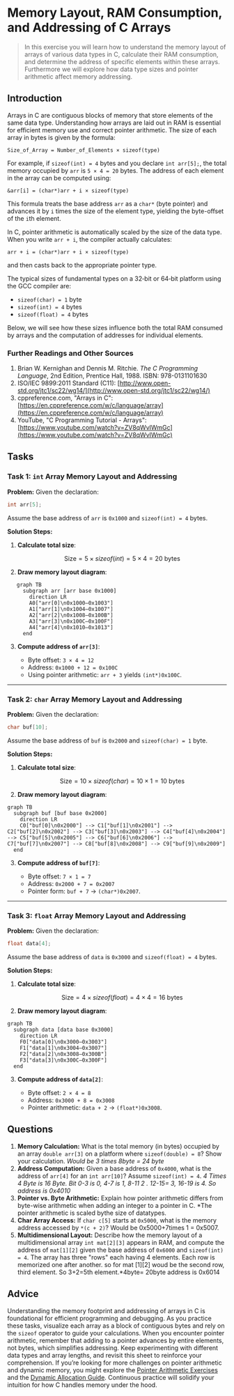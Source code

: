 <!---
{
  "id": "b3531ed1-472f-4448-b60b-c58b9671a0a2",
  "depends_on": ["c32afdd3-48c3-4ff2-b5f7-a2179a2f8093"],
  "author": "Stephan Bökelmann",
  "first_used": "2025-07-03",
  "keywords": ["C", "arrays", "memory layout", "RAM consumption", "addressing"]
}
--->

# Memory Layout, RAM Consumption, and Addressing of C Arrays

> In this exercise you will learn how to understand the memory layout of arrays of various data types in C, calculate their RAM consumption, and determine the address of specific elements within these arrays. Furthermore we will explore how data type sizes and pointer arithmetic affect memory addressing.

## Introduction

Arrays in C are contiguous blocks of memory that store elements of the same data type. Understanding how arrays are laid out in RAM is essential for efficient memory use and correct pointer arithmetic. The size of each array in bytes is given by the formula:

```
Size_of_Array = Number_of_Elements × sizeof(type)
```

For example, if `sizeof(int) = 4` bytes and you declare `int arr[5];`, the total memory occupied by `arr` is `5 × 4 = 20` bytes. The address of each element in the array can be computed using:

```
&arr[i] = (char*)arr + i × sizeof(type)
```

This formula treats the base address `arr` as a `char*` (byte pointer) and advances it by `i` times the size of the element type, yielding the byte-offset of the `i`th element.

In C, pointer arithmetic is automatically scaled by the size of the data type. When you write `arr + i`, the compiler actually calculates:

```
arr + i = (char*)arr + i × sizeof(type)
```

and then casts back to the appropriate pointer type.

The typical sizes of fundamental types on a 32‑bit or 64‑bit platform using the GCC compiler are:

* `sizeof(char) = 1` byte
* `sizeof(int) = 4` bytes
* `sizeof(float) = 4` bytes

Below, we will see how these sizes influence both the total RAM consumed by arrays and the computation of addresses for individual elements.

### Further Readings and Other Sources

1. Brian W. Kernighan and Dennis M. Ritchie. *The C Programming Language*, 2nd Edition, Prentice Hall, 1988. ISBN: 978-0131101630
2. ISO/IEC 9899:2011 Standard (C11): [http://www.open-std.org/jtc1/sc22/wg14/](http://www.open-std.org/jtc1/sc22/wg14/)
3. cppreference.com, "Arrays in C": [https://en.cppreference.com/w/c/language/array](https://en.cppreference.com/w/c/language/array)
4. YouTube, "C Programming Tutorial - Arrays": [https://www.youtube.com/watch?v=ZV8qWvIWmGc](https://www.youtube.com/watch?v=ZV8qWvIWmGc)

## Tasks

### Task 1: `int` Array Memory Layout and Addressing

**Problem:** Given the declaration:

```c
int arr[5];
```

Assume the base address of `arr` is `0x1000` and `sizeof(int) = 4` bytes.

**Solution Steps:**

1. **Calculate total size**:

   $$
   \text{Size} = 5 \times sizeof(int) = 5 \times 4 = 20\ \text{bytes}
   $$
2. **Draw memory layout diagram**:

```mermaid
   graph TB
     subgraph arr [arr base 0x1000]
       direction LR
       A0["arr[0]\n0x1000–0x1003"]
       A1["arr[1]\n0x1004–0x1007"]
       A2["arr[2]\n0x1008–0x100B"]
       A3["arr[3]\n0x100C–0x100F"]
       A4["arr[4]\n0x1010–0x1013"]
     end
   ```
   
3. **Compute address of `arr[3]`**:

   * Byte offset: `3 × 4 = 12`
   * Address: `0x1000 + 12 = 0x100C`
   * Using pointer arithmetic: `arr + 3` yields `(int*)0x100C`.

---

### Task 2: `char` Array Memory Layout and Addressing

**Problem:** Given the declaration:

```c
char buf[10];
```

Assume the base address of `buf` is `0x2000` and `sizeof(char) = 1` byte.

**Solution Steps:**

1. **Calculate total size**:

   $$
   \text{Size} = 10 \times sizeof(char) = 10 \times 1 = 10\ \text{bytes}
   $$
2. **Draw memory layout diagram**:

```mermaid
graph TB
  subgraph buf [buf base 0x2000]
    direction LR
    C0["buf[0]\n0x2000"] --> C1["buf[1]\n0x2001"] --> C2["buf[2]\n0x2002"] --> C3["buf[3]\n0x2003"] --> C4["buf[4]\n0x2004"] --> C5["buf[5]\n0x2005"] --> C6["buf[6]\n0x2006"] --> C7["buf[7]\n0x2007"] --> C8["buf[8]\n0x2008"] --> C9["buf[9]\n0x2009"]
  end
```
3. **Compute address of `buf[7]`**:

   * Byte offset: `7 × 1 = 7`
   * Address: `0x2000 + 7 = 0x2007`
   * Pointer form: `buf + 7` → `(char*)0x2007`.

---

### Task 3: `float` Array Memory Layout and Addressing

**Problem:** Given the declaration:

```c
float data[4];
```

Assume the base address of `data` is `0x3000` and `sizeof(float) = 4` bytes.

**Solution Steps:**

1. **Calculate total size**:

   $$
   \text{Size} = 4 \times sizeof(float) = 4 \times 4 = 16\ \text{bytes}
   $$
2. **Draw memory layout diagram**:

```mermaid
graph TB
  subgraph data [data base 0x3000]
    direction LR
    F0["data[0]\n0x3000–0x3003"]
    F1["data[1]\n0x3004–0x3007"]
    F2["data[2]\n0x3008–0x300B"]
    F3["data[3]\n0x300C–0x300F"]
  end
```
3. **Compute address of `data[2]`**:

   * Byte offset: `2 × 4 = 8`
   * Address: `0x3000 + 8 = 0x3008`
   * Pointer arithmetic: `data + 2` → `(float*)0x3008`.

## Questions

1. **Memory Calculation:** What is the total memory (in bytes) occupied by an array `double arr[3]` on a platform where `sizeof(double) = 8`? Show your calculation. *Would be 3 times 8byte = 24 byte*
2. **Address Computation:** Given a base address of `0x4000`, what is the address of `arr[4]` for an `int arr[10]`? Assume `sizeof(int) = 4`. *4 Times 4 Byte is 16 Byte. Bit 0-3 is 0, 4-7 is 1, 8-11 2 . 12-15= 3, 16-19 is 4. So address is 0x4010*
3. **Pointer vs. Byte Arithmetic:** Explain how pointer arithmetic differs from byte-wise arithmetic when adding an integer to a pointer in C. *The pointer arithmetic is scaled bythe size of datatypes.
4. **Char Array Access:** If `char c[5]` starts at `0x5000`, what is the memory address accessed by `*(c + 2)`? Would be 0x5000+7times 1 = 0x5007.
5. **Multidimensional Layout:** Describe how the memory layout of a multidimensional array `int mat[2][3]` appears in RAM, and compute the address of `mat[1][2]` given the base address of `0x6000` and `sizeof(int) = 4`. The array has three "rows" each having 4 elements. Each row is memorized one after another. so for mat [1][2] woud be the second row, third element. So 3+2=5th element.*4byte= 20byte address is 0x6014

## Advice

Understanding the memory footprint and addressing of arrays in C is foundational for efficient programming and debugging. As you practice these tasks, visualize each array as a block of contiguous bytes and rely on the `sizeof` operator to guide your calculations. When you encounter pointer arithmetic, remember that adding to a pointer advances by entire elements, not bytes, which simplifies addressing. Keep experimenting with different data types and array lengths, and revisit this sheet to reinforce your comprehension. If you’re looking for more challenges on pointer arithmetic and dynamic memory, you might explore the [Pointer Arithmetic Exercises](./pointer_arithmetic.md) and the [Dynamic Allocation Guide](./dynamic_memory.md). Continuous practice will solidify your intuition for how C handles memory under the hood.
